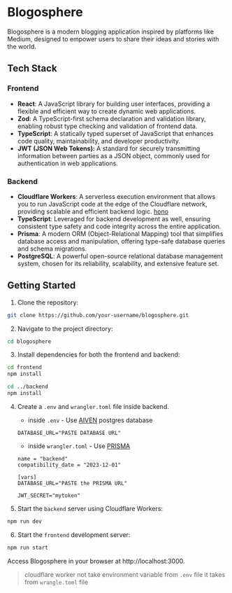 # Blogosphere
Blogosphere is a modern blogging application inspired by platforms like Medium, designed to empower users to share their ideas and stories with the world. 

## Tech Stack
### Frontend

- **React**: A JavaScript library for building user interfaces, providing a flexible and efficient way to create dynamic web applications.
- **Zod**: A TypeScript-first schema declaration and validation library, enabling robust type checking and validation of frontend data.
- **TypeScript**: A statically typed superset of JavaScript that enhances code quality, maintainability, and developer productivity.
- **JWT (JSON Web Tokens):** A standard for securely transmitting information between parties as a JSON object, commonly used for authentication in web applications.


### Backend
- **Cloudflare Workers**: A serverless execution environment that allows you to run JavaScript code at the edge of the Cloudflare network, providing scalable and efficient backend logic. [hono](https://hono.dev/top)
- **TypeScript**: Leveraged for backend development as well, ensuring consistent type safety and code integrity across the entire application.
- **Prisma**: A modern ORM (Object-Relational Mapping) tool that simplifies database access and manipulation, offering type-safe database queries and schema migrations.
- **PostgreSQL**: A powerful open-source relational database management system, chosen for its reliability, scalability, and extensive feature set.


## Getting Started


1. Clone the repository:

```bash
git clone https://github.com/your-username/blogosphere.git
```
2. Navigate to the project directory:
```bash
cd blogosphere
```
3. Install dependencies for both the frontend and backend:
```bash
cd frontend
npm install
```
```bash
cd ../backend
npm install
```
4. Create a `.env` and `wrangler.toml` file inside backend.

   - inside `.env` - Use [AIVEN](https://aiven.io/) postgres database
    ```
    DATABASE_URL="PASTE DATABASE URL"
    ```
    - inside `wrangler.toml` - Use [PRISMA](https://www.prisma.io/data-platform/accelerate)
    ```
    name = "backend"
    compatibility_date = "2023-12-01"

    [vars]
    DATABASE_URL="PASTE the PRISMA URL"
    
    JWT_SECRET="mytoken"
    ```

5. Start the `backend` server using Cloudflare Workers:

```bash
npm run dev
```
6. Start the `frontend` development server:
```bash
npm run start
```

Access Blogosphere in your browser at http://localhost:3000.


> cloudflare worker not take environment variable from `.env` file it takes from `wrangle.toml` file